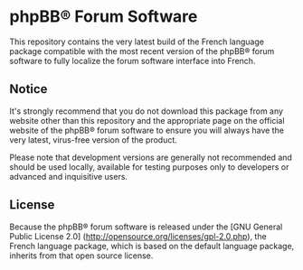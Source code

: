 phpBB® Forum Software
=====================

This repository contains the very latest build of the French language package compatible with the most recent version of the phpBB® forum software to fully localize the forum software interface into French.

## Notice

It's strongly recommend that you do not download this package from any website other than this repository and the appropriate page on the official website of the phpBB® forum software to ensure you will always have the very latest, virus-free version of the product.

Please note that development versions are generally not recommended and should be used locally, available for testing purposes only to developers or advanced and inquisitive users.

## License

Because the phpBB® forum software is released under the [GNU General Public License 2.0] (http://opensource.org/licenses/gpl-2.0.php), the French language package, which is based on the default language package, inherits from that open source license.